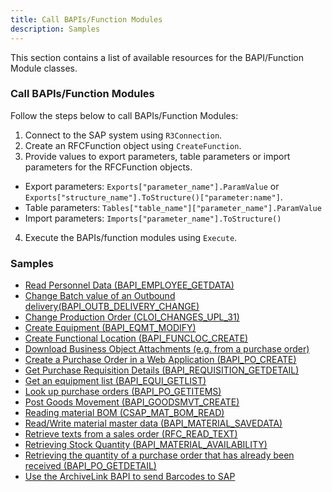 ```yaml
---
title: Call BAPIs/Function Modules
description: Samples
---
```


This section contains a list of available resources for the BAPI/Function Module classes.

### Call BAPIs/Function Modules

Follow the steps below to call BAPIs/Function Modules:

1. Connect to the SAP system using `R3Connection`.
2. Create an RFCFunction object using `CreateFunction`.
3. Provide values to export parameters, table parameters or import parameters for the RFCFunction objects. 
- Export parameters: `Exports["parameter_name"].ParamValue` or `Exports["structure_name"].ToStructure()["parameter:name"]`.
- Table parameters: `Tables["table_name"]["parameter_name"].ParamValue`
- Import parameters: `Imports["parameter_name"].ToStructure()`
4. Execute the BAPIs/function modules using `Execute`.

### Samples

- [Read Personnel Data (BAPI_EMPLOYEE_GETDATA)](https://kb.theobald-software.com/erpconnect-samples/call-a-bapi-bapi_employee_getdata)
- [Change Batch value of an Outbound delivery(BAPI_OUTB_DELIVERY_CHANGE)](https://kb.theobald-software.com/erpconnect-samples/change-batch-value-of-an-outbound-delivery)
- [Change Production Order (CLOI_CHANGES_UPL_31)](https://kb.theobald-software.com/erpconnect-samples/change-production-order)
- [Create Equipment (BAPI_EQMT_MODIFY)](https://kb.theobald-software.com/erpconnect-samples/create-equipment)
- [Create Functional Location (BAPI_FUNCLOC_CREATE)](https://kb.theobald-software.com/erpconnect-samples/create-functional-location)
- [Download Business Object Attachments (e.g. from a purchase order)](https://kb.theobald-software.com/erpconnect-samples/download-business-object-attachments)
- [Create a Purchase Order in a Web Application (BAPI_PO_CREATE)](https://kb.theobald-software.com/erpconnect-samples/create-a-purchase-order-in-a-web-application)
- [Get Purchase Requisition Details (BAPI_REQUISITION_GETDETAIL)](https://kb.theobald-software.com/erpconnect-samples/get-purchase-requisition-details)
- [Get an equipment list (BAPI_EQUI_GETLIST)](https://kb.theobald-software.com/erpconnect-samples/get-an-equipment-list)
- [Look up purchase orders (BAPI_PO_GETITEMS)](https://kb.theobald-software.com/erpconnect-samples/look-up-purchase-orders)
- [Post Goods Movement (BAPI_GOODSMVT_CREATE)](https://kb.theobald-software.com/erpconnect-samples/post-goods-movement)
- [Reading material BOM (CSAP_MAT_BOM_READ)](https://kb.theobald-software.com/erpconnect-samples/read-material-bom)
- [Read/Write material master data (BAPI_MATERIAL_SAVEDATA)](https://kb.theobald-software.com/erpconnect-samples/readwrite-material-master-data)
- [Retrieve texts from a sales order (RFC_READ_TEXT)](https://kb.theobald-software.com/erpconnect-samples/retrieve-texts-from-a-sales-order)
- [Retrieving Stock Quantity (BAPI_MATERIAL_AVAILABILITY)](https://kb.theobald-software.com/erpconnect-samples/retrieve-stock-quantity)
- [Retrieving the quantity of a purchase order that has already been received (BAPI_PO_GETDETAIL)](https://kb.theobald-software.com/erpconnect-samples/retrieve-the-quantity-of-a-purchase-order-that-has-already-been-received)
- [Use the ArchiveLink BAPI to send Barcodes to SAP](https://kb.theobald-software.com/erpconnect-samples/use-the-archivelink-bapi-to-send-barcodes-to-sap)
